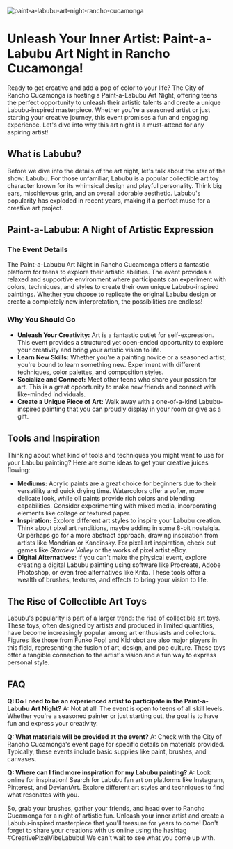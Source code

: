 ![paint-a-labubu-art-night-rancho-cucamonga](https://images.pexels.com/photos/8540375/pexels-photo-8540375.jpeg?auto=compress&cs=tinysrgb&fit=crop&h=627&w=1200)

# Unleash Your Inner Artist: Paint-a-Labubu Art Night in Rancho Cucamonga!

Ready to get creative and add a pop of color to your life? The City of Rancho Cucamonga is hosting a Paint-a-Labubu Art Night, offering teens the perfect opportunity to unleash their artistic talents and create a unique Labubu-inspired masterpiece. Whether you're a seasoned artist or just starting your creative journey, this event promises a fun and engaging experience. Let's dive into why this art night is a must-attend for any aspiring artist!

## What is Labubu?

Before we dive into the details of the art night, let's talk about the star of the show: Labubu. For those unfamiliar, Labubu is a popular collectible art toy character known for its whimsical design and playful personality. Think big ears, mischievous grin, and an overall adorable aesthetic. Labubu's popularity has exploded in recent years, making it a perfect muse for a creative art project.

## Paint-a-Labubu: A Night of Artistic Expression

### The Event Details

The Paint-a-Labubu Art Night in Rancho Cucamonga offers a fantastic platform for teens to explore their artistic abilities. The event provides a relaxed and supportive environment where participants can experiment with colors, techniques, and styles to create their own unique Labubu-inspired paintings. Whether you choose to replicate the original Labubu design or create a completely new interpretation, the possibilities are endless!

### Why You Should Go

*   **Unleash Your Creativity:** Art is a fantastic outlet for self-expression. This event provides a structured yet open-ended opportunity to explore your creativity and bring your artistic vision to life.
*   **Learn New Skills:** Whether you're a painting novice or a seasoned artist, you're bound to learn something new. Experiment with different techniques, color palettes, and composition styles.
*   **Socialize and Connect:** Meet other teens who share your passion for art. This is a great opportunity to make new friends and connect with like-minded individuals.
*   **Create a Unique Piece of Art:** Walk away with a one-of-a-kind Labubu-inspired painting that you can proudly display in your room or give as a gift.

## Tools and Inspiration

Thinking about what kind of tools and techniques you might want to use for your Labubu painting? Here are some ideas to get your creative juices flowing:

*   **Mediums:** Acrylic paints are a great choice for beginners due to their versatility and quick drying time. Watercolors offer a softer, more delicate look, while oil paints provide rich colors and blending capabilities. Consider experimenting with mixed media, incorporating elements like collage or textured paper.
*   **Inspiration:** Explore different art styles to inspire your Labubu creation. Think about pixel art renditions, maybe adding in some 8-bit nostalgia. Or perhaps go for a more abstract approach, drawing inspiration from artists like Mondrian or Kandinsky. For pixel art inspiration, check out games like *Stardew Valley* or the works of pixel artist eBoy.
*   **Digital Alternatives:** If you can't make the physical event, explore creating a digital Labubu painting using software like Procreate, Adobe Photoshop, or even free alternatives like Krita. These tools offer a wealth of brushes, textures, and effects to bring your vision to life.

## The Rise of Collectible Art Toys

Labubu's popularity is part of a larger trend: the rise of collectible art toys. These toys, often designed by artists and produced in limited quantities, have become increasingly popular among art enthusiasts and collectors. Figures like those from Funko Pop! and Kidrobot are also major players in this field, representing the fusion of art, design, and pop culture. These toys offer a tangible connection to the artist's vision and a fun way to express personal style.

## FAQ

**Q: Do I need to be an experienced artist to participate in the Paint-a-Labubu Art Night?**
A: Not at all! The event is open to teens of all skill levels. Whether you're a seasoned painter or just starting out, the goal is to have fun and express your creativity.

**Q: What materials will be provided at the event?**
A: Check with the City of Rancho Cucamonga's event page for specific details on materials provided. Typically, these events include basic supplies like paint, brushes, and canvases.

**Q: Where can I find more inspiration for my Labubu painting?**
A: Look online for inspiration! Search for Labubu fan art on platforms like Instagram, Pinterest, and DeviantArt. Explore different art styles and techniques to find what resonates with you.

So, grab your brushes, gather your friends, and head over to Rancho Cucamonga for a night of artistic fun. Unleash your inner artist and create a Labubu-inspired masterpiece that you'll treasure for years to come! Don't forget to share your creations with us online using the hashtag #CreativePixelVibeLabubu! We can't wait to see what you come up with.
